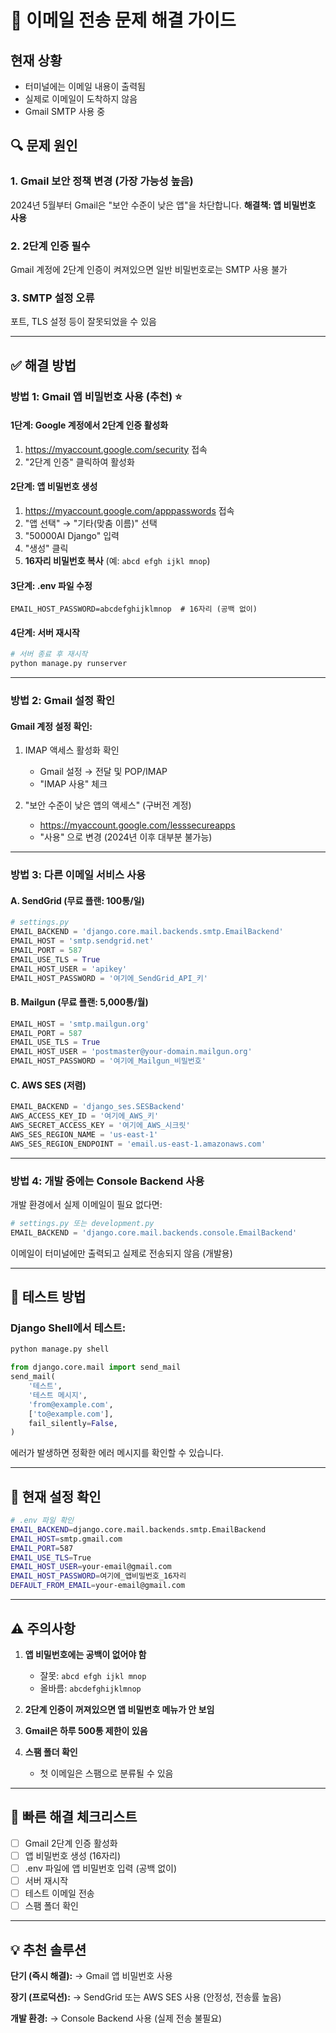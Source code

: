 # 📧 이메일 전송 문제 해결 가이드

## 현재 상황
- 터미널에는 이메일 내용이 출력됨
- 실제로 이메일이 도착하지 않음
- Gmail SMTP 사용 중

## 🔍 문제 원인

### 1. Gmail 보안 정책 변경 (가장 가능성 높음)
2024년 5월부터 Gmail은 "보안 수준이 낮은 앱"을 차단합니다.
**해결책: 앱 비밀번호 사용**

### 2. 2단계 인증 필수
Gmail 계정에 2단계 인증이 켜져있으면 일반 비밀번호로는 SMTP 사용 불가

### 3. SMTP 설정 오류
포트, TLS 설정 등이 잘못되었을 수 있음

---

## ✅ 해결 방법

### 방법 1: Gmail 앱 비밀번호 사용 (추천) ⭐

#### 1단계: Google 계정에서 2단계 인증 활성화
1. https://myaccount.google.com/security 접속
2. "2단계 인증" 클릭하여 활성화

#### 2단계: 앱 비밀번호 생성
1. https://myaccount.google.com/apppasswords 접속
2. "앱 선택" → "기타(맞춤 이름)" 선택
3. "50000AI Django" 입력
4. "생성" 클릭
5. **16자리 비밀번호 복사** (예: `abcd efgh ijkl mnop`)

#### 3단계: .env 파일 수정
```env
EMAIL_HOST_PASSWORD=abcdefghijklmnop  # 16자리 (공백 없이)
```

#### 4단계: 서버 재시작
```bash
# 서버 종료 후 재시작
python manage.py runserver
```

---

### 방법 2: Gmail 설정 확인

#### Gmail 계정 설정 확인:
1. IMAP 액세스 활성화 확인
   - Gmail 설정 → 전달 및 POP/IMAP
   - "IMAP 사용" 체크

2. "보안 수준이 낮은 앱의 액세스" (구버전 계정)
   - https://myaccount.google.com/lesssecureapps
   - "사용" 으로 변경 (2024년 이후 대부분 불가능)

---

### 방법 3: 다른 이메일 서비스 사용

#### A. SendGrid (무료 플랜: 100통/일)
```python
# settings.py
EMAIL_BACKEND = 'django.core.mail.backends.smtp.EmailBackend'
EMAIL_HOST = 'smtp.sendgrid.net'
EMAIL_PORT = 587
EMAIL_USE_TLS = True
EMAIL_HOST_USER = 'apikey'
EMAIL_HOST_PASSWORD = '여기에_SendGrid_API_키'
```

#### B. Mailgun (무료 플랜: 5,000통/월)
```python
EMAIL_HOST = 'smtp.mailgun.org'
EMAIL_PORT = 587
EMAIL_USE_TLS = True
EMAIL_HOST_USER = 'postmaster@your-domain.mailgun.org'
EMAIL_HOST_PASSWORD = '여기에_Mailgun_비밀번호'
```

#### C. AWS SES (저렴)
```python
EMAIL_BACKEND = 'django_ses.SESBackend'
AWS_ACCESS_KEY_ID = '여기에_AWS_키'
AWS_SECRET_ACCESS_KEY = '여기에_AWS_시크릿'
AWS_SES_REGION_NAME = 'us-east-1'
AWS_SES_REGION_ENDPOINT = 'email.us-east-1.amazonaws.com'
```

---

### 방법 4: 개발 중에는 Console Backend 사용

개발 환경에서 실제 이메일이 필요 없다면:

```python
# settings.py 또는 development.py
EMAIL_BACKEND = 'django.core.mail.backends.console.EmailBackend'
```

이메일이 터미널에만 출력되고 실제로 전송되지 않음 (개발용)

---

## 🧪 테스트 방법

### Django Shell에서 테스트:
```python
python manage.py shell

from django.core.mail import send_mail
send_mail(
    '테스트',
    '테스트 메시지',
    'from@example.com',
    ['to@example.com'],
    fail_silently=False,
)
```

에러가 발생하면 정확한 에러 메시지를 확인할 수 있습니다.

---

## 📌 현재 설정 확인

```bash
# .env 파일 확인
EMAIL_BACKEND=django.core.mail.backends.smtp.EmailBackend
EMAIL_HOST=smtp.gmail.com
EMAIL_PORT=587
EMAIL_USE_TLS=True
EMAIL_HOST_USER=your-email@gmail.com
EMAIL_HOST_PASSWORD=여기에_앱비밀번호_16자리
DEFAULT_FROM_EMAIL=your-email@gmail.com
```

---

## ⚠️ 주의사항

1. **앱 비밀번호에는 공백이 없어야 함**
   - 잘못: `abcd efgh ijkl mnop`
   - 올바름: `abcdefghijklmnop`

2. **2단계 인증이 꺼져있으면 앱 비밀번호 메뉴가 안 보임**

3. **Gmail은 하루 500통 제한이 있음**

4. **스팸 폴더 확인**
   - 첫 이메일은 스팸으로 분류될 수 있음

---

## 🚀 빠른 해결 체크리스트

- [ ] Gmail 2단계 인증 활성화
- [ ] 앱 비밀번호 생성 (16자리)
- [ ] .env 파일에 앱 비밀번호 입력 (공백 없이)
- [ ] 서버 재시작
- [ ] 테스트 이메일 전송
- [ ] 스팸 폴더 확인

---

## 💡 추천 솔루션

**단기 (즉시 해결):**
→ Gmail 앱 비밀번호 사용

**장기 (프로덕션):**
→ SendGrid 또는 AWS SES 사용 (안정성, 전송률 높음)

**개발 환경:**
→ Console Backend 사용 (실제 전송 불필요)

